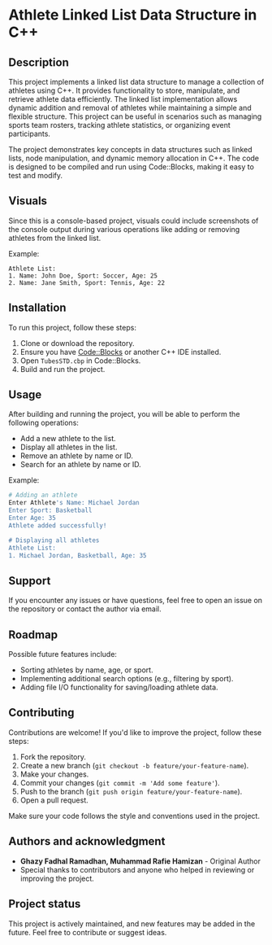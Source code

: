 # Athlete Linked List Data Structure in C++

## Description
This project implements a linked list data structure to manage a collection of athletes using C++. It provides functionality to store, manipulate, and retrieve athlete data efficiently. The linked list implementation allows dynamic addition and removal of athletes while maintaining a simple and flexible structure. This project can be useful in scenarios such as managing sports team rosters, tracking athlete statistics, or organizing event participants.

The project demonstrates key concepts in data structures such as linked lists, node manipulation, and dynamic memory allocation in C++. The code is designed to be compiled and run using Code::Blocks, making it easy to test and modify.

## Visuals
Since this is a console-based project, visuals could include screenshots of the console output during various operations like adding or removing athletes from the linked list.

Example:

```
Athlete List:
1. Name: John Doe, Sport: Soccer, Age: 25
2. Name: Jane Smith, Sport: Tennis, Age: 22
```

## Installation
To run this project, follow these steps:

1. Clone or download the repository.
2. Ensure you have [Code::Blocks](https://www.codeblocks.org/) or another C++ IDE installed.
3. Open `TubesSTD.cbp` in Code::Blocks.
4. Build and run the project.

## Usage
After building and running the project, you will be able to perform the following operations:

- Add a new athlete to the list.
- Display all athletes in the list.
- Remove an athlete by name or ID.
- Search for an athlete by name or ID.

Example:

```bash
# Adding an athlete
Enter Athlete's Name: Michael Jordan
Enter Sport: Basketball
Enter Age: 35
Athlete added successfully!

# Displaying all athletes
Athlete List:
1. Michael Jordan, Basketball, Age: 35
```

## Support
If you encounter any issues or have questions, feel free to open an issue on the repository or contact the author via email.

## Roadmap
Possible future features include:
- Sorting athletes by name, age, or sport.
- Implementing additional search options (e.g., filtering by sport).
- Adding file I/O functionality for saving/loading athlete data.

## Contributing
Contributions are welcome! If you'd like to improve the project, follow these steps:

1. Fork the repository.
2. Create a new branch (`git checkout -b feature/your-feature-name`).
3. Make your changes.
4. Commit your changes (`git commit -m 'Add some feature'`).
5. Push to the branch (`git push origin feature/your-feature-name`).
6. Open a pull request.

Make sure your code follows the style and conventions used in the project.

## Authors and acknowledgment
- **Ghazy Fadhal Ramadhan, Muhammad Rafie Hamizan** - Original Author
- Special thanks to contributors and anyone who helped in reviewing or improving the project.

## Project status
This project is actively maintained, and new features may be added in the future. Feel free to contribute or suggest ideas.
